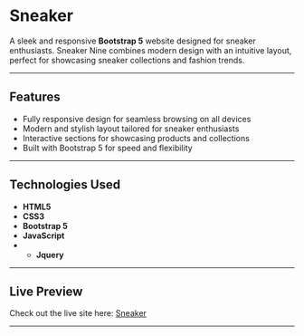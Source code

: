 # **Sneaker**  
A sleek and responsive **Bootstrap 5** website designed for sneaker enthusiasts. Sneaker Nine combines modern design with an intuitive layout, perfect for showcasing sneaker collections and fashion trends.

---

## **Features**  
- Fully responsive design for seamless browsing on all devices  
- Modern and stylish layout tailored for sneaker enthusiasts  
- Interactive sections for showcasing products and collections  
- Built with Bootstrap 5 for speed and flexibility  

---

## **Technologies Used**  
- **HTML5**  
- **CSS3**  
- **Bootstrap 5**  
- **JavaScript**
- - **Jquery** 

---

## **Live Preview**
Check out the live site here: [Sneaker](https://sneaker-nine-lyart.vercel.app/) 

---
